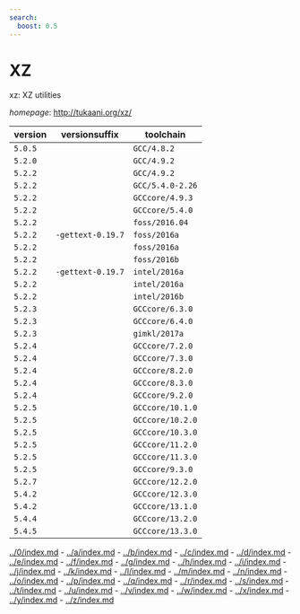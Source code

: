 ```yaml
---
search:
  boost: 0.5
---
```

# XZ

xz: XZ utilities

*homepage*: <http://tukaani.org/xz/>

version | versionsuffix | toolchain
--------|---------------|----------
``5.0.5`` |  | ``GCC/4.8.2``
``5.2.0`` |  | ``GCC/4.9.2``
``5.2.2`` |  | ``GCC/4.9.2``
``5.2.2`` |  | ``GCC/5.4.0-2.26``
``5.2.2`` |  | ``GCCcore/4.9.3``
``5.2.2`` |  | ``GCCcore/5.4.0``
``5.2.2`` |  | ``foss/2016.04``
``5.2.2`` | ``-gettext-0.19.7`` | ``foss/2016a``
``5.2.2`` |  | ``foss/2016a``
``5.2.2`` |  | ``foss/2016b``
``5.2.2`` | ``-gettext-0.19.7`` | ``intel/2016a``
``5.2.2`` |  | ``intel/2016a``
``5.2.2`` |  | ``intel/2016b``
``5.2.3`` |  | ``GCCcore/6.3.0``
``5.2.3`` |  | ``GCCcore/6.4.0``
``5.2.3`` |  | ``gimkl/2017a``
``5.2.4`` |  | ``GCCcore/7.2.0``
``5.2.4`` |  | ``GCCcore/7.3.0``
``5.2.4`` |  | ``GCCcore/8.2.0``
``5.2.4`` |  | ``GCCcore/8.3.0``
``5.2.4`` |  | ``GCCcore/9.2.0``
``5.2.5`` |  | ``GCCcore/10.1.0``
``5.2.5`` |  | ``GCCcore/10.2.0``
``5.2.5`` |  | ``GCCcore/10.3.0``
``5.2.5`` |  | ``GCCcore/11.2.0``
``5.2.5`` |  | ``GCCcore/11.3.0``
``5.2.5`` |  | ``GCCcore/9.3.0``
``5.2.7`` |  | ``GCCcore/12.2.0``
``5.4.2`` |  | ``GCCcore/12.3.0``
``5.4.2`` |  | ``GCCcore/13.1.0``
``5.4.4`` |  | ``GCCcore/13.2.0``
``5.4.5`` |  | ``GCCcore/13.3.0``

[../0/index.md](0) - [../a/index.md](a) - [../b/index.md](b) - [../c/index.md](c) - [../d/index.md](d) - [../e/index.md](e) - [../f/index.md](f) - [../g/index.md](g) - [../h/index.md](h) - [../i/index.md](i) - [../j/index.md](j) - [../k/index.md](k) - [../l/index.md](l) - [../m/index.md](m) - [../n/index.md](n) - [../o/index.md](o) - [../p/index.md](p) - [../q/index.md](q) - [../r/index.md](r) - [../s/index.md](s) - [../t/index.md](t) - [../u/index.md](u) - [../v/index.md](v) - [../w/index.md](w) - [../x/index.md](x) - [../y/index.md](y) - [../z/index.md](z)

